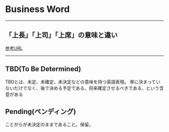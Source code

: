 # Business Word

---

## 「上長」「上司」「上席」の意味と違い

[参考URL](https://business-textbooks.com/zyouchou-zyoushi-zyouseki/)

---

## TBD(To Be Determined)

TBDとは、未定、未確定、未決定などの意味を持つ英語表現。 単に決まっていないだけでなく、後で決める予定である、将来確定させるべきである、という含意がある

## Pending(ペンディング)

ことがらが未決定のままであること。保留。